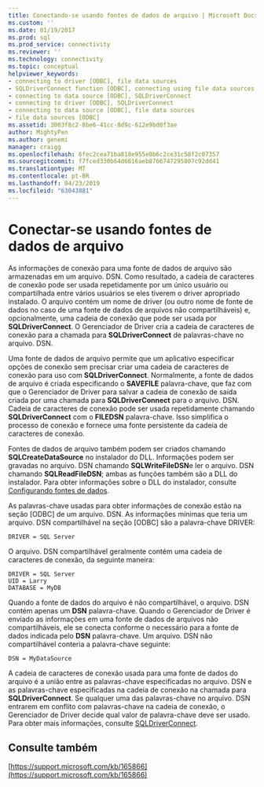 ```yaml
---
title: Conectando-se usando fontes de dados de arquivo | Microsoft Docs
ms.custom: ''
ms.date: 01/19/2017
ms.prod: sql
ms.prod_service: connectivity
ms.reviewer: ''
ms.technology: connectivity
ms.topic: conceptual
helpviewer_keywords:
- connecting to driver [ODBC], file data sources
- SQLDriverConnect function [ODBC], connecting using file data sources
- connecting to data source [ODBC], SQLDriverConnect
- connecting to driver [ODBC], SQLDriverConnect
- connecting to data source [ODBC], file data sources
- file data sources [ODBC]
ms.assetid: 3003f8c2-8be6-41cc-8d9c-612e9bd0f3ae
author: MightyPen
ms.author: genemi
manager: craigg
ms.openlocfilehash: 6fec2cea71ba818e955e0b6c2ce31c58f2c07357
ms.sourcegitcommit: f7fced330b64d6616aeb8766747295807c92dd41
ms.translationtype: MT
ms.contentlocale: pt-BR
ms.lasthandoff: 04/23/2019
ms.locfileid: "63043881"
---
```

# <a name="connecting-using-file-data-sources"></a>Conectar-se usando fontes de dados de arquivo
As informações de conexão para uma fonte de dados de arquivo são armazenadas em um arquivo. DSN. Como resultado, a cadeia de caracteres de conexão pode ser usada repetidamente por um único usuário ou compartilhada entre vários usuários se eles tiverem o driver apropriado instalado. O arquivo contém um nome de driver (ou outro nome de fonte de dados no caso de uma fonte de dados de arquivos não compartilháveis) e, opcionalmente, uma cadeia de conexão que pode ser usada por **SQLDriverConnect**. O Gerenciador de Driver cria a cadeia de caracteres de conexão para a chamada para **SQLDriverConnect** de palavras-chave no arquivo. DSN.  
  
 Uma fonte de dados de arquivo permite que um aplicativo especificar opções de conexão sem precisar criar uma cadeia de caracteres de conexão para uso com **SQLDriverConnect**. Normalmente, a fonte de dados de arquivo é criada especificando o **SAVEFILE** palavra-chave, que faz com que o Gerenciador de Driver para salvar a cadeia de conexão de saída criada por uma chamada para **SQLDriverConnect** para o arquivo. DSN. Cadeia de caracteres de conexão pode ser usada repetidamente chamando **SQLDriverConnect** com o **FILEDSN** palavra-chave. Isso simplifica o processo de conexão e fornece uma fonte persistente da cadeia de caracteres de conexão.  
  
 Fontes de dados de arquivo também podem ser criados chamando **SQLCreateDataSource** no instalador do DLL. Informações podem ser gravadas no arquivo. DSN chamando **SQLWriteFileDSN**e ler o arquivo. DSN chamando **SQLReadFileDSN**; ambas as funções também são a DLL do instalador. Para obter informações sobre o DLL do instalador, consulte [Configurando fontes de dados](../../../odbc/reference/install/configuring-data-sources.md).  
  
 As palavras-chave usadas para obter informações de conexão estão na seção [ODBC] de um arquivo. DSN. As informações mínimas que teria um arquivo. DSN compartilhável na seção [ODBC] são a palavra-chave DRIVER:  
  
```  
DRIVER = SQL Server  
```  
  
 O arquivo. DSN compartilhável geralmente contém uma cadeia de caracteres de conexão, da seguinte maneira:  
  
```  
DRIVER = SQL Server  
UID = Larry  
DATABASE = MyDB  
```  
  
 Quando a fonte de dados do arquivo é não compartilhável, o arquivo. DSN contém apenas um **DSN** palavra-chave. Quando o Gerenciador de Driver é enviado as informações em uma fonte de dados de arquivos não compartilháveis, ele se conecta conforme o necessário para a fonte de dados indicada pelo **DSN** palavra-chave. Um arquivo. DSN não compartilhável conteria a palavra-chave seguinte:  
  
```  
DSN = MyDataSource  
```  
  
 A cadeia de caracteres de conexão usada para uma fonte de dados do arquivo é a união entre as palavras-chave especificadas no arquivo. DSN e as palavras-chave especificadas na cadeia de conexão na chamada para **SQLDriverConnect**. Se qualquer uma das palavras-chave no arquivo. DSN entrarem em conflito com palavras-chave na cadeia de conexão, o Gerenciador de Driver decide qual valor de palavra-chave deve ser usado. Para obter mais informações, consulte [SQLDriverConnect](../../../odbc/reference/syntax/sqldriverconnect-function.md).  
  
## <a name="see-also"></a>Consulte também  
 [https://support.microsoft.com/kb/165866](https://support.microsoft.com/kb/165866)
